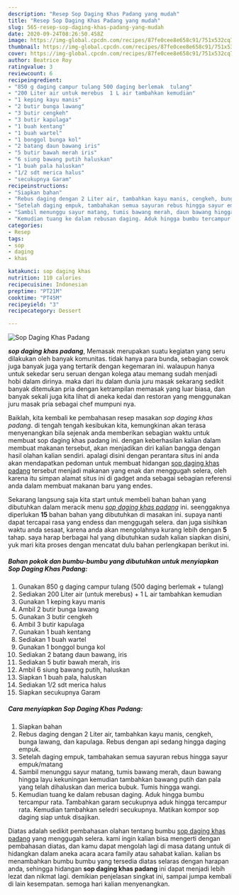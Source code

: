 ```yaml
---
description: "Resep Sop Daging Khas Padang yang mudah"
title: "Resep Sop Daging Khas Padang yang mudah"
slug: 565-resep-sop-daging-khas-padang-yang-mudah
date: 2020-09-24T08:26:50.458Z
image: https://img-global.cpcdn.com/recipes/87fe0cee8e658c91/751x532cq70/sop-daging-khas-padang-foto-resep-utama.jpg
thumbnail: https://img-global.cpcdn.com/recipes/87fe0cee8e658c91/751x532cq70/sop-daging-khas-padang-foto-resep-utama.jpg
cover: https://img-global.cpcdn.com/recipes/87fe0cee8e658c91/751x532cq70/sop-daging-khas-padang-foto-resep-utama.jpg
author: Beatrice Roy
ratingvalue: 3
reviewcount: 6
recipeingredient:
- "850 g daging campur tulang 500 daging berlemak  tulang"
- "200 Liter air untuk merebus  1 L air tambahkan kemudian"
- "1 keping kayu manis"
- "2 butir bunga lawang"
- "3 butir cengkeh"
- "3 butir kapulaga"
- "1 buah kentang"
- "1 buah wartel"
- "1 bonggol bunga kol"
- "2 batang daun bawang iris"
- "5 butir bawah merah iris"
- "6 siung bawang putih haluskan"
- "1 buah pala haluskan"
- "1/2 sdt merica halus"
- "secukupnya Garam"
recipeinstructions:
- "Siapkan bahan"
- "Rebus daging dengan 2 Liter air, tambahkan kayu manis, cengkeh, bunga lawang, dan kapulaga. Rebus dengan api sedang hingga daging empuk."
- "Setelah daging empuk, tambahakan semua sayuran rebus hingga sayur empuk/matang"
- "Sambil menunggu sayur matang, tumis bawang merah, daun bawang hingga layu kekuningan kemudian tambahkan bawang putih dan pala yang telah dihaluskan dan merica bubuk. Tumis hingga wangi."
- "Kemudian tuang ke dalam rebusan daging. Aduk hingga bumbu tercampur rata. Tambahkan garam secukupnya aduk hingga tercampur rata. Kemudian tambahkan seledri secukupnya. Matikan kompor sop daging siap untuk disajikan."
categories:
- Resep
tags:
- sop
- daging
- khas

katakunci: sop daging khas 
nutrition: 110 calories
recipecuisine: Indonesian
preptime: "PT21M"
cooktime: "PT45M"
recipeyield: "3"
recipecategory: Dessert

---
```



![Sop Daging Khas Padang](https://img-global.cpcdn.com/recipes/87fe0cee8e658c91/751x532cq70/sop-daging-khas-padang-foto-resep-utama.jpg)

<b><i>sop daging khas padang</i></b>, Memasak merupakan suatu kegiatan yang seru dilakukan oleh banyak komunitas. tidak hanya para bunda, sebagian cowok juga banyak juga yang tertarik dengan kegemaran ini. walaupun hanya untuk sekedar seru seruan dengan kolega atau memang sudah menjadi hobi dalam dirinya. maka dari itu dalam dunia juru masak sekarang sedikit banyak ditemukan pria dengan ketrampilan memasak yang luar biasa, dan banyak sekali juga kita lihat di aneka kedai dan restoran yang menggunakan juru masak pria sebagai chef mumpuni nya.



Baiklah, kita kembali ke pembahasan resep masakan <i>sop daging khas padang</i>. di tengah tengah kesibukan kita, kemungkinan akan terasa menyenangkan bila sejenak anda memberikan sebagian waktu untuk membuat sop daging khas padang ini. dengan keberhasilan kalian dalam membuat makanan tersebut, akan menjadikan diri kalian bangga dengan hasil olahan kalian sendiri. apalagi disini dengan perantara situs ini anda akan mendapatkan pedoman untuk membuat hidangan <u>sop daging khas padang</u> tersebut menjadi makanan yang enak dan menggugah selera, oleh karena itu simpan alamat situs ini di gadget anda sebagai sebagian referensi anda dalam membuat makanan baru yang endes.


Sekarang langsung saja kita start untuk membeli bahan bahan yang dibutuhkan dalam meracik menu <u><i>sop daging khas padang</i></u> ini. seenggaknya diperlukan <b>15</b> bahan bahan yang dibutuhkan di masakan ini. supaya nanti dapat tercapai rasa yang endess dan menggugah selera. dan juga sisihkan waktu anda sesaat, karena anda akan mengolahnya kurang lebih dengan <b>5</b> tahap. saya harap berbagai hal yang dibutuhkan sudah kalian siapkan disini, yuk mari kita proses dengan mencatat dulu bahan perlengkapan berikut ini.

<!--inarticleads1-->

##### Bahan pokok dan bumbu-bumbu yang dibutuhkan untuk menyiapkan Sop Daging Khas Padang:

1. Gunakan 850 g daging campur tulang (500 daging berlemak + tulang)
1. Sediakan 200 Liter air (untuk merebus) + 1 L air tambahkan kemudian
1. Gunakan 1 keping kayu manis
1. Ambil 2 butir bunga lawang
1. Gunakan 3 butir cengkeh
1. Ambil 3 butir kapulaga
1. Gunakan 1 buah kentang
1. Sediakan 1 buah wartel
1. Gunakan 1 bonggol bunga kol
1. Sediakan 2 batang daun bawang, iris
1. Sediakan 5 butir bawah merah, iris
1. Ambil 6 siung bawang putih, haluskan
1. Siapkan 1 buah pala, haluskan
1. Sediakan 1/2 sdt merica halus
1. Siapkan secukupnya Garam




<!--inarticleads2-->

##### Cara menyiapkan Sop Daging Khas Padang:

1. Siapkan bahan
1. Rebus daging dengan 2 Liter air, tambahkan kayu manis, cengkeh, bunga lawang, dan kapulaga. Rebus dengan api sedang hingga daging empuk.
1. Setelah daging empuk, tambahakan semua sayuran rebus hingga sayur empuk/matang
1. Sambil menunggu sayur matang, tumis bawang merah, daun bawang hingga layu kekuningan kemudian tambahkan bawang putih dan pala yang telah dihaluskan dan merica bubuk. Tumis hingga wangi.
1. Kemudian tuang ke dalam rebusan daging. Aduk hingga bumbu tercampur rata. Tambahkan garam secukupnya aduk hingga tercampur rata. Kemudian tambahkan seledri secukupnya. Matikan kompor sop daging siap untuk disajikan.




Diatas adalah sedikit pembahasan olahan tentang bumbu <u>sop daging khas padang</u> yang menggugah selera. kami ingin kalian bisa mengerti dengan pembahasan diatas, dan kamu dapat mengolah lagi di masa datang untuk di hidangkan dalam aneka acara acara family atau sahabat kalian. kalian bs menambahkan bumbu bumbu yang tersedia diatas selaras dengan harapan anda, sehingga hidangan <b>sop daging khas padang</b> ini dapat menjadi lebih lezat dan nikmat lagi. demikian penjelasan singkat ini, sampai jumpa kembali di lain kesempatan. semoga hari kalian menyenangkan.
